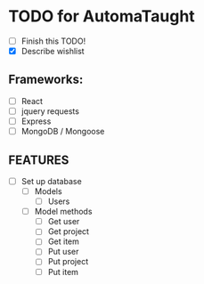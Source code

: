 
# TODO for AutomaTaught

- [ ] Finish this TODO!
- [X] Describe wishlist

## Frameworks:

- [ ] React
- [ ] jquery requests
- [ ] Express
- [ ] MongoDB / Mongoose

## FEATURES

- [ ] Set up database
  - [ ] Models
    - [ ] Users
  - [ ] Model methods
    - [ ] Get user
    - [ ] Get project
    - [ ] Get item
    - [ ] Put user
    - [ ] Put project
    - [ ] Put item
